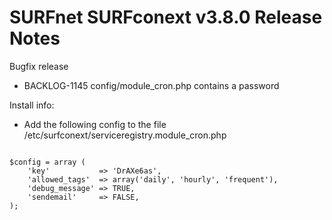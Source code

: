 # SURFnet SURFconext v3.8.0 Release Notes #

Bugfix release
* BACKLOG-1145 config/module_cron.php contains a password

Install info:
* Add the following config to the file /etc/surfconext/serviceregistry.module_cron.php

<code>
$config = array (
	'key'           => 'DrAXe6as',
	'allowed_tags'  => array('daily', 'hourly', 'frequent'),
	'debug_message' => TRUE,
	'sendemail'     => FALSE,
);
</code>
